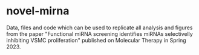 # novel-mirna

Data, files and code which can be used to replicate all analysis and figures from the paper "Functional miRNA screening identifies miRNAs selectivelly inhibiting VSMC proliferation" published on Molecular Therapy in Spring 2023.